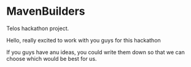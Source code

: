 # MavenBuilders
Telos hackathon project.

Hello, really excited to work with you guys for this hackathon

If you guys have anu ideas, you could write them down so that we can choose which would be best for us.
